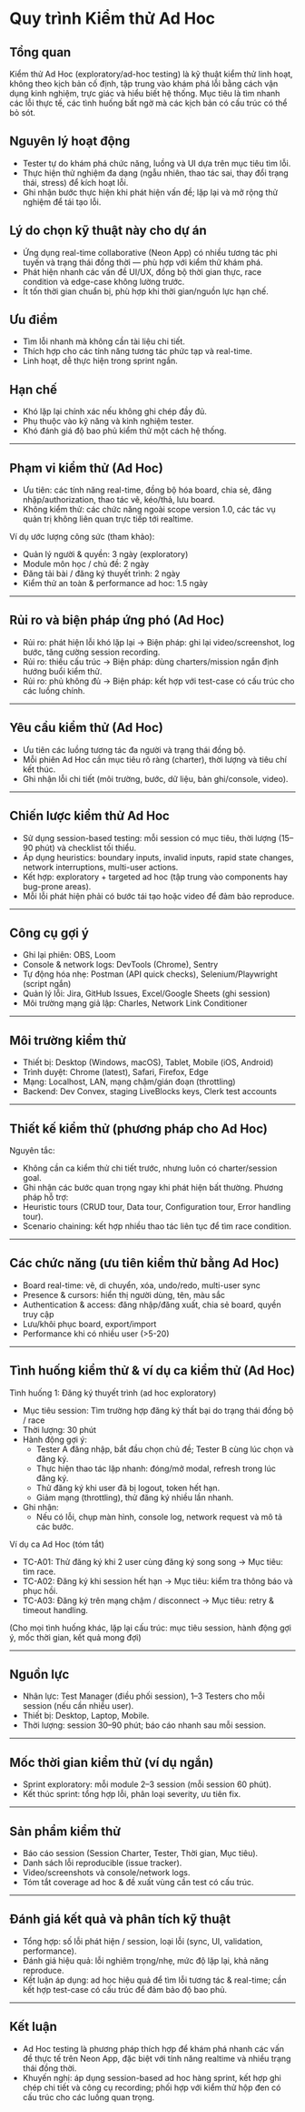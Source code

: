 # Quy trình Kiểm thử Ad Hoc

## Tổng quan
Kiểm thử Ad Hoc (exploratory/ad-hoc testing) là kỹ thuật kiểm thử linh hoạt, không theo kịch bản cố định, tập trung vào khám phá lỗi bằng cách vận dụng kinh nghiệm, trực giác và hiểu biết hệ thống. Mục tiêu là tìm nhanh các lỗi thực tế, các tình huống bất ngờ mà các kịch bản có cấu trúc có thể bỏ sót.

## Nguyên lý hoạt động
- Tester tự do khám phá chức năng, luồng và UI dựa trên mục tiêu tìm lỗi.
- Thực hiện thử nghiệm đa dạng (ngẫu nhiên, thao tác sai, thay đổi trạng thái, stress) để kích hoạt lỗi.
- Ghi nhận bước thực hiện khi phát hiện vấn đề; lặp lại và mở rộng thử nghiệm để tái tạo lỗi.

## Lý do chọn kỹ thuật này cho dự án
- Ứng dụng real-time collaborative (Neon App) có nhiều tương tác phi tuyến và trạng thái đồng thời — phù hợp với kiểm thử khám phá.
- Phát hiện nhanh các vấn đề UI/UX, đồng bộ thời gian thực, race condition và edge-case không lường trước.
- Ít tốn thời gian chuẩn bị, phù hợp khi thời gian/nguồn lực hạn chế.

## Ưu điểm
- Tìm lỗi nhanh mà không cần tài liệu chi tiết.
- Thích hợp cho các tính năng tương tác phức tạp và real-time.
- Linh hoạt, dễ thực hiện trong sprint ngắn.

## Hạn chế
- Khó lặp lại chính xác nếu không ghi chép đầy đủ.
- Phụ thuộc vào kỹ năng và kinh nghiệm tester.
- Khó đánh giá độ bao phủ kiểm thử một cách hệ thống.

---

## Phạm vi kiểm thử (Ad Hoc)
- Ưu tiên: các tính năng real-time, đồng bộ hóa board, chia sẻ, đăng nhập/authorization, thao tác vẽ, kéo/thả, lưu board.
- Không kiểm thử: các chức năng ngoài scope version 1.0, các tác vụ quản trị không liên quan trực tiếp tới realtime.

Ví dụ ước lượng công sức (tham khảo):
- Quản lý người & quyền: 3 ngày (exploratory)
- Module môn học / chủ đề: 2 ngày
- Đăng tải bài / đăng ký thuyết trình: 2 ngày
- Kiểm thử an toàn & performance ad hoc: 1.5 ngày

---

## Rủi ro và biện pháp ứng phó (Ad Hoc)
- Rủi ro: phát hiện lỗi khó lặp lại -> Biện pháp: ghi lại video/screenshot, log bước, tăng cường session recording.
- Rủi ro: thiếu cấu trúc -> Biện pháp: dùng charters/mission ngắn định hướng buổi kiểm thử.
- Rủi ro: phủ không đủ -> Biện pháp: kết hợp với test-case có cấu trúc cho các luồng chính.

---

## Yêu cầu kiểm thử (Ad Hoc)
- Ưu tiên các luồng tương tác đa người và trạng thái đồng bộ.
- Mỗi phiên Ad Hoc cần mục tiêu rõ ràng (charter), thời lượng và tiêu chí kết thúc.
- Ghi nhận lỗi chi tiết (môi trường, bước, dữ liệu, bản ghi/console, video).

---

## Chiến lược kiểm thử Ad Hoc
- Sử dụng session-based testing: mỗi session có mục tiêu, thời lượng (15–90 phút) và checklist tối thiểu.
- Áp dụng heuristics: boundary inputs, invalid inputs, rapid state changes, network interruptions, multi-user actions.
- Kết hợp: exploratory + targeted ad hoc (tập trung vào components hay bug-prone areas).
- Mỗi lỗi phát hiện phải có bước tái tạo hoặc video để đảm bảo reproduce.

---

## Công cụ gợi ý
- Ghi lại phiên: OBS, Loom
- Console & network logs: DevTools (Chrome), Sentry
- Tự động hóa nhẹ: Postman (API quick checks), Selenium/Playwright (script ngắn)
- Quản lý lỗi: Jira, GitHub Issues, Excel/Google Sheets (ghi session)
- Môi trường mạng giả lập: Charles, Network Link Conditioner

---

## Môi trường kiểm thử
- Thiết bị: Desktop (Windows, macOS), Tablet, Mobile (iOS, Android)
- Trình duyệt: Chrome (latest), Safari, Firefox, Edge
- Mạng: Localhost, LAN, mạng chậm/gián đoạn (throttling)
- Backend: Dev Convex, staging LiveBlocks keys, Clerk test accounts

---

## Thiết kế kiểm thử (phương pháp cho Ad Hoc)
Nguyên tắc:
- Không cần ca kiểm thử chi tiết trước, nhưng luôn có charter/session goal.
- Ghi nhận các bước quan trọng ngay khi phát hiện bất thường.
Phương pháp hỗ trợ:
- Heuristic tours (CRUD tour, Data tour, Configuration tour, Error handling tour).
- Scenario chaining: kết hợp nhiều thao tác liên tục để tìm race condition.

---

## Các chức năng (ưu tiên kiểm thử bằng Ad Hoc)
- Board real-time: vẽ, di chuyển, xóa, undo/redo, multi-user sync
- Presence & cursors: hiển thị người dùng, tên, màu sắc
- Authentication & access: đăng nhập/đăng xuất, chia sẻ board, quyền truy cập
- Lưu/khôi phục board, export/import
- Performance khi có nhiều user (>5-20)

---

## Tình huống kiểm thử & ví dụ ca kiểm thử (Ad Hoc)
Tình huống 1: Đăng ký thuyết trình (ad hoc exploratory)
- Mục tiêu session: Tìm trường hợp đăng ký thất bại do trạng thái đồng bộ / race
- Thời lượng: 30 phút
- Hành động gợi ý:
  - Tester A đăng nhập, bắt đầu chọn chủ đề; Tester B cùng lúc chọn và đăng ký.
  - Thực hiện thao tác lặp nhanh: đóng/mở modal, refresh trong lúc đăng ký.
  - Thử đăng ký khi user đã bị logout, token hết hạn.
  - Giảm mạng (throttling), thử đăng ký nhiều lần nhanh.
- Ghi nhận:
  - Nếu có lỗi, chụp màn hình, console log, network request và mô tả các bước.

Ví dụ ca Ad Hoc (tóm tắt)
- TC-A01: Thử đăng ký khi 2 user cùng đăng ký song song → Mục tiêu: tìm race.
- TC-A02: Đăng ký khi session hết hạn → Mục tiêu: kiểm tra thông báo và phục hồi.
- TC-A03: Đăng ký trên mạng chậm / disconnect → Mục tiêu: retry & timeout handling.

(Cho mọi tình huống khác, lặp lại cấu trúc: mục tiêu session, hành động gợi ý, mốc thời gian, kết quả mong đợi)

---

## Nguồn lực
- Nhân lực: Test Manager (điều phối session), 1–3 Testers cho mỗi session (nếu cần nhiều user).
- Thiết bị: Desktop, Laptop, Mobile.
- Thời lượng: session 30–90 phút; báo cáo nhanh sau mỗi session.

---

## Mốc thời gian kiểm thử (ví dụ ngắn)
- Sprint exploratory: mỗi module 2–3 session (mỗi session 60 phút).
- Kết thúc sprint: tổng hợp lỗi, phân loại severity, ưu tiên fix.

---

## Sản phẩm kiểm thử
- Báo cáo session (Session Charter, Tester, Thời gian, Mục tiêu).
- Danh sách lỗi reproducible (issue tracker).
- Video/screenshots và console/network logs.
- Tóm tắt coverage ad hoc & đề xuất vùng cần test có cấu trúc.

---

## Đánh giá kết quả và phân tích kỹ thuật
- Tổng hợp: số lỗi phát hiện / session, loại lỗi (sync, UI, validation, performance).
- Đánh giá hiệu quả: lỗi nghiêm trọng/nhẹ, mức độ lặp lại, khả năng reproduce.
- Kết luận áp dụng: ad hoc hiệu quả để tìm lỗi tương tác & real-time; cần kết hợp test-case có cấu trúc để đảm bảo độ bao phủ.

---

## Kết luận
- Ad Hoc testing là phương pháp thích hợp để khám phá nhanh các vấn đề thực tế trên Neon App, đặc biệt với tính năng realtime và nhiều trạng thái đồng thời.
- Khuyến nghị: áp dụng session-based ad hoc hàng sprint, kết hợp ghi chép chi tiết và công cụ recording; phối hợp với kiểm thử hộp đen có cấu trúc cho các luồng quan trọng.


